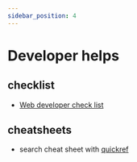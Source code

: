 ```yaml
---
sidebar_position: 4
---
```


# Developer helps


## checklist
- [Web developer check list](https://www.toptal.com/developers/webdevchecklist) 

## cheatsheets
- search cheat sheet with [quickref](https://quickref.me/)